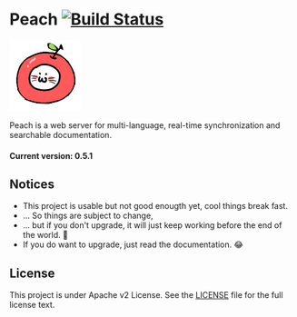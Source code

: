 # Peach [![Build Status](https://travis-ci.org/peachdocs/peach.svg)](https://travis-ci.org/peachdocs/peach)

![](public/img/favicon.ico)

Peach is a web server for multi-language, real-time synchronization and searchable documentation.

#### Current version: 0.5.1

## Notices 

- This project is usable but not good enougth yet, cool things break fast.
- ... So things are subject to change,
- ... but if you don't upgrade, it will just keep working before the end of the world. :100:
- If you do want to upgrade, just read the documentation. :joy:

## License

This project is under Apache v2 License. See the [LICENSE](LICENSE) file for the full license text.